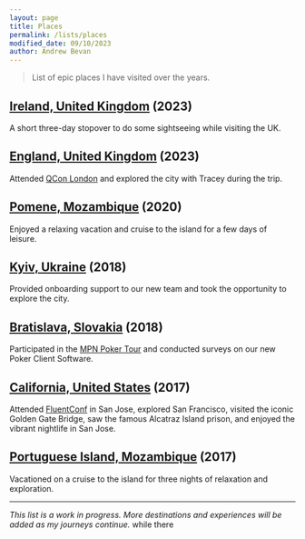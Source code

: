 ```yaml
---
layout: page
title: Places
permalink: /lists/places
modified_date: 09/10/2023
author: Andrew Bevan
---
```

>List of epic places I have visited over the years.

## [Ireland, United Kingdom](https://www.ireland.com/) (2023)
A short three-day stopover to do some sightseeing while visiting the UK.

## [England, United Kingdom](https://www.visitlondon.com/) (2023)
Attended [QCon London](https://qconlondon.com/) and explored the city with Tracey during the trip.

## [Pomene, Mozambique](https://www.visitmozambique.net/destination/pomene/) (2020)
Enjoyed a relaxing vacation and cruise to the island for a few days of leisure.

## [Kyiv, Ukraine](https://www.visitukraine.today/) (2018)
Provided onboarding support to our new team and took the opportunity to explore the city.

## [Bratislava, Slovakia](https://www.visitbratislava.com/) (2018)
Participated in the [MPN Poker Tour](https://www.onlinegamblingwebsites.com/blog/goodbye-microgaming-poker-mpn-closes-after-17-years-of-action/) and conducted surveys on our new Poker Client Software.

## [California, United States](https://www.visitcalifornia.com/) (2017)
Attended [FluentConf](https://conferences.oreilly.com/fluent/fl-ca) in San Jose, explored San Francisco, visited the iconic Golden Gate Bridge, saw the famous Alcatraz Island prison, and enjoyed the vibrant nightlife in San Jose.

## [Portuguese Island, Mozambique](https://www.visitmozambique.net/destination/portuguese-island/) (2017)
Vacationed on a cruise to the island for three nights of relaxation and exploration.

---

*This list is a work in progress. More destinations and experiences will be added as my journeys continue.*
while there
